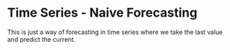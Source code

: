 # Time Series - Naive Forecasting

This is just a way of forecasting in time series where we take the last value and predict the current. 
